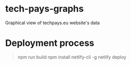 # tech-pays-graphs
 Graphical view of techpays.eu website's data


# Deployment process
> npm run build
npm install netlify-cli -g
> netlify deploy
